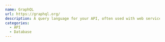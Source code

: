 ```yaml
---
name: GraphQL
url: https://graphql.org/
description: A query language for your API, often used with web services.
categories:
  - API
  - Database
---
```

